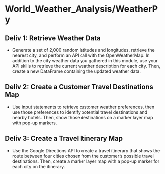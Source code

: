 # World_Weather_Analysis/WeatherPy

## Deliv 1: Retrieve Weather Data
- Generate a set of 2,000 random latitudes and longitudes, retrieve the nearest city, and perform an API call with the OpenWeatherMap. In addition to the city weather data you gathered in this module, use your API skills to retrieve the current weather description for each city. Then, create a new DataFrame containing the updated weather data.

## Deliv 2: Create a Customer Travel Destinations Map
- Use input statements to retrieve customer weather preferences, then use those preferences to identify potential travel destinations and nearby hotels. Then, show those destinations on a marker layer map with pop-up markers.

## Deliv 3: Create a Travel Itinerary Map
- Use the Google Directions API to create a travel itinerary that shows the route between four cities chosen from the customer’s possible travel destinations. Then, create a marker layer map with a pop-up marker for each city on the itinerary.

